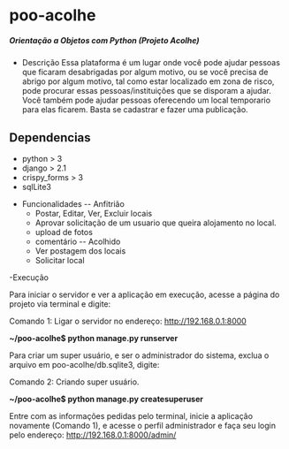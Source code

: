 <h1>poo-acolhe</h1> <h5>Orientação a Objetos com Python (Projeto Acolhe)</h5>

- Descrição
  Essa plataforma é um lugar onde você pode ajudar pessoas que ficaram desabrigadas por algum motivo, ou se você precisa de
  abrigo por algum motivo, tal como estar localizado em zona de risco, pode procurar essas pessoas/instituições que se disporam a ajudar.
  Você também pode ajudar pessoas oferecendo um local temporario para elas ficarem. Basta se cadastrar e fazer uma publicação.
 <h2>Dependencias</h2>
 <ul>
  <li> python > 3</li>
  <li> django > 2.1</li>
  <li> crispy_forms > 3</li>
  <li> sqlLite3 </li>
 </ul>
 
 - Funcionalidades
  -- Anfitrião
    - Postar, Editar, Ver, Excluir locais
    - Aprovar solicitação de um usuario que queira alojamento no local.
    - upload de fotos
    - comentário
  -- Acolhido
    - Ver postagem dos locais
    - Solicitar local
   
-Execução

Para iniciar o servidor e ver a aplicação em execução, acesse a página do projeto via terminal e digite:

Comando 1: Ligar o servidor no endereço: http://192.168.0.1:8000

<strong> ~/poo-acolhe$ python manage.py runserver </strong>

Para criar um super usuário, e ser o administrador do sistema, exclua o arquivo em poo-acolhe/db.sqlite3,  digite:

Comando 2: Criando super usuário.

<strong> ~/poo-acolhe$ python manage.py createsuperuser </strong>

Entre com as informações pedidas pelo terminal, inicie a aplicação novamente (Comando 1), e acesse o perfil administrador e faça seu login pelo endereço:  http://192.168.0.1:8000/admin/
 
